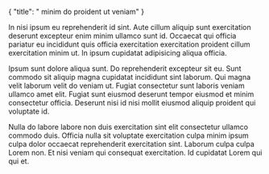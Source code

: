 {
  "title": " minim do proident ut veniam"
}

In nisi ipsum eu reprehenderit id sint. Aute cillum aliquip sunt exercitation deserunt excepteur enim minim ullamco sunt id. Occaecat qui officia pariatur eu incididunt quis officia exercitation exercitation proident cillum exercitation minim ut. In ipsum cupidatat adipisicing aliqua officia.

Ipsum sunt dolore aliqua sunt. Do reprehenderit excepteur sit eu. Sunt commodo sit aliquip magna cupidatat incididunt sint laborum. Qui magna velit laborum velit do veniam ut. Fugiat consectetur sunt laboris veniam ullamco amet elit. Fugiat sunt eiusmod deserunt tempor eiusmod et minim consectetur officia. Deserunt nisi id nisi mollit eiusmod aliquip proident qui voluptate id.

Nulla do labore labore non duis exercitation sint elit consectetur ullamco commodo duis. Officia nulla sit voluptate exercitation culpa minim ipsum culpa dolor occaecat reprehenderit exercitation sint. Laborum culpa culpa Lorem non. Et nisi veniam qui consequat exercitation. Id cupidatat Lorem qui qui et.
